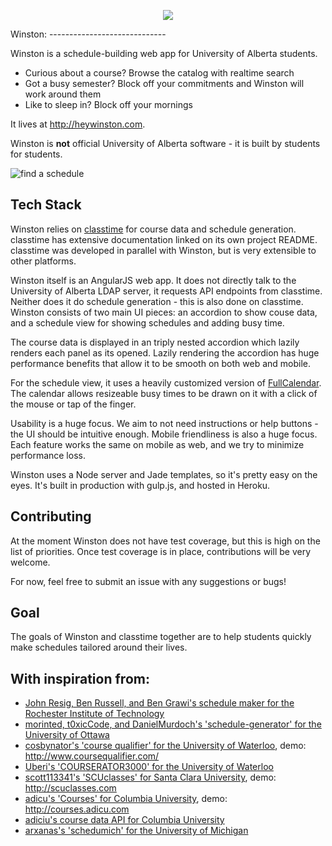 <p align="center">
  <img src="https://cloud.githubusercontent.com/assets/1527504/6770564/2997abf8-d089-11e4-86cc-ad0fcada6a4e.png" />
</p>
Winston:
-----------------------------

Winston is a schedule-building web app for University of Alberta students.
 - Curious about a course? Browse the catalog with realtime search
 - Got a busy semester? Block off your commitments and Winston will work around them
 - Like to sleep in? Block off your mornings

It lives at http://heywinston.com. 

Winston is **not** official University of Alberta software - it is built by students for students.

![find a schedule](https://cloud.githubusercontent.com/assets/1527504/6770386/2556e57c-d084-11e4-8c4a-76d79ef0b90c.png)

Tech Stack
------------------------
Winston relies on [classtime](https://github.com/rosshamish/classtime) for course data and schedule generation.  classtime has extensive documentation linked on its own project README.  classtime was developed in parallel with Winston, but is very extensible to other platforms.

Winston itself is an AngularJS web app.  It does not directly talk to the University of Alberta LDAP server, it requests API endpoints from classtime.  Neither does it do schedule generation - this is also done on classtime.  Winston consists of two main UI pieces: an accordion to show couse data, and a schedule view for showing schedules and adding busy time.

The course data is displayed in an triply nested accordion which lazily renders each panel as its opened.  Lazily rendering the accordion has huge performance benefits that allow it to be smooth on both web and mobile.

For the schedule view, it uses a heavily customized version of [FullCalendar](http://fullcalendar.io/).  The calendar allows resizeable busy times to be drawn on it with a click of the mouse or tap of the finger.

Usability is a huge focus.  We aim to not need instructions or help buttons - the UI should be intuitive enough.  Mobile friendliness is also a huge focus.  Each feature works the same on mobile as web, and we try to minimize performance loss.

Winston uses a Node server and Jade templates, so it's pretty easy on the eyes.  It's built in production with gulp.js, and hosted in Heroku.

Contributing
---------------------------
At the moment Winston does not have test coverage, but this is high on the list of priorities.  Once test coverage is in place, contributions will be very welcome.

For now, feel free to submit an issue with any suggestions or bugs!

Goal
----------------------------
The goals of Winston and classtime together are to help students quickly make schedules tailored around their lives. 

With inspiration from:
---------------------
- [John Resig, Ben Russell, and Ben Grawi's schedule maker for the Rochester Institute of Technology](http://schedule.csh.rit.edu/)
- [morinted, t0xicCode, and DanielMurdoch's 'schedule-generator' for the University of Ottawa](https://github.com/morinted/schedule-generator)
- [cosbynator's 'course qualifier' for the University of Waterloo](https://github.com/cosbynator/Course-Qualifier), demo: http://www.coursequalifier.com/
- [Uberi's 'COURSERATOR3000' for the University of Waterloo](https://github.com/Uberi/COURSERATOR3000)
- [scott113341's 'SCUclasses' for Santa Clara University](https://github.com/scott113341/SCUclasses), demo: http://scuclasses.com
- [adicu's 'Courses' for Columbia University](https://github.com/adi-archive/Schedule-Builder), demo: http://courses.adicu.com
- [adiciu's course data API for Columbia University](https://github.com/adicu/data.adicu.com)
- [arxanas's 'schedumich' for the University of Michigan](https://github.com/arxanas/schedumich)
